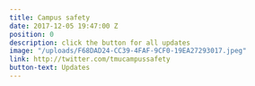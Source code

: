 ```yaml
---
title: Campus safety
date: 2017-12-05 19:47:00 Z
position: 0
description: click the button for all updates
image: "/uploads/F68DAD24-CC39-4FAF-9CF0-19EA27293017.jpeg"
link: http://twitter.com/tmucampussafety
button-text: Updates
---
```


